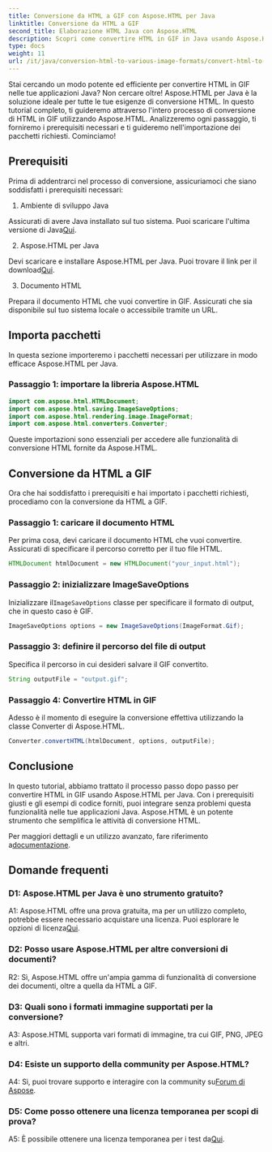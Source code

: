 ```yaml
---
title: Conversione da HTML a GIF con Aspose.HTML per Java
linktitle: Conversione da HTML a GIF
second_title: Elaborazione HTML Java con Aspose.HTML
description: Scopri come convertire HTML in GIF in Java usando Aspose.HTML. Una guida completa passo dopo passo per una conversione efficiente da HTML a GIF.
type: docs
weight: 11
url: /it/java/conversion-html-to-various-image-formats/convert-html-to-gif/
---
```

Stai cercando un modo potente ed efficiente per convertire HTML in GIF nelle tue applicazioni Java? Non cercare oltre! Aspose.HTML per Java è la soluzione ideale per tutte le tue esigenze di conversione HTML. In questo tutorial completo, ti guideremo attraverso l'intero processo di conversione di HTML in GIF utilizzando Aspose.HTML. Analizzeremo ogni passaggio, ti forniremo i prerequisiti necessari e ti guideremo nell'importazione dei pacchetti richiesti. Cominciamo!

## Prerequisiti

Prima di addentrarci nel processo di conversione, assicuriamoci che siano soddisfatti i prerequisiti necessari:

1. Ambiente di sviluppo Java

Assicurati di avere Java installato sul tuo sistema. Puoi scaricare l'ultima versione di Java[Qui](https://www.oracle.com/java/technologies/javase-downloads.html).

2. Aspose.HTML per Java

 Devi scaricare e installare Aspose.HTML per Java. Puoi trovare il link per il download[Qui](https://releases.aspose.com/html/java/).

3. Documento HTML

Prepara il documento HTML che vuoi convertire in GIF. Assicurati che sia disponibile sul tuo sistema locale o accessibile tramite un URL.

## Importa pacchetti

In questa sezione importeremo i pacchetti necessari per utilizzare in modo efficace Aspose.HTML per Java. 

### Passaggio 1: importare la libreria Aspose.HTML

```java
import com.aspose.html.HTMLDocument;
import com.aspose.html.saving.ImageSaveOptions;
import com.aspose.html.rendering.image.ImageFormat;
import com.aspose.html.converters.Converter;
```

Queste importazioni sono essenziali per accedere alle funzionalità di conversione HTML fornite da Aspose.HTML.

## Conversione da HTML a GIF

Ora che hai soddisfatto i prerequisiti e hai importato i pacchetti richiesti, procediamo con la conversione da HTML a GIF.

### Passaggio 1: caricare il documento HTML

Per prima cosa, devi caricare il documento HTML che vuoi convertire. Assicurati di specificare il percorso corretto per il tuo file HTML.

```java
HTMLDocument htmlDocument = new HTMLDocument("your_input.html");
```

### Passaggio 2: inizializzare ImageSaveOptions

 Inizializzare il`ImageSaveOptions` classe per specificare il formato di output, che in questo caso è GIF.

```java
ImageSaveOptions options = new ImageSaveOptions(ImageFormat.Gif);
```

### Passaggio 3: definire il percorso del file di output

Specifica il percorso in cui desideri salvare il GIF convertito.

```java
String outputFile = "output.gif";
```

### Passaggio 4: Convertire HTML in GIF

Adesso è il momento di eseguire la conversione effettiva utilizzando la classe Converter di Aspose.HTML.

```java
Converter.convertHTML(htmlDocument, options, outputFile);
```

## Conclusione

In questo tutorial, abbiamo trattato il processo passo dopo passo per convertire HTML in GIF usando Aspose.HTML per Java. Con i prerequisiti giusti e gli esempi di codice forniti, puoi integrare senza problemi questa funzionalità nelle tue applicazioni Java. Aspose.HTML è un potente strumento che semplifica le attività di conversione HTML.

 Per maggiori dettagli e un utilizzo avanzato, fare riferimento a[documentazione](https://reference.aspose.com/html/java/).

## Domande frequenti

### D1: Aspose.HTML per Java è uno strumento gratuito?

 A1: Aspose.HTML offre una prova gratuita, ma per un utilizzo completo, potrebbe essere necessario acquistare una licenza. Puoi esplorare le opzioni di licenza[Qui](https://purchase.aspose.com/buy).

### D2: Posso usare Aspose.HTML per altre conversioni di documenti?

R2: Sì, Aspose.HTML offre un'ampia gamma di funzionalità di conversione dei documenti, oltre a quella da HTML a GIF.

### D3: Quali sono i formati immagine supportati per la conversione?

A3: Aspose.HTML supporta vari formati di immagine, tra cui GIF, PNG, JPEG e altri.

### D4: Esiste un supporto della community per Aspose.HTML?

 A4: Sì, puoi trovare supporto e interagire con la community su[Forum di Aspose](https://forum.aspose.com/).

### D5: Come posso ottenere una licenza temporanea per scopi di prova?

 A5: È possibile ottenere una licenza temporanea per i test da[Qui](https://purchase.aspose.com/temporary-license/).